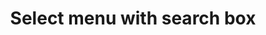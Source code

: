 ---
title: Select menu with search box
category: Application
paid: false
isActive: true
ltr: {"vue":{"vueCss":[],"vueTail":[]},"preview":"function App() {\n  // You can use any api to generate list of countries\n  const menuItems = [\"United States of America\", \"Albania\", \"Algeria\", \"Andorra\", \"Argentina\", \"Armenia\", \"Austria\", \"Australia\", \"Austria\", \"Azerbaijan\", \"Bahamas\", \"Brazil\", \"Canada\", \"Colombia\", \"China\", \"Egypt\", \"France\", \"Germany\", \"India\", \"Iraq\"];\n  const [selectedItem, setSelectedItem] = useState({\n    item: null,\n    idx: null\n  });\n  const [state, setState] = useState(false);\n\n  const handleSearch = e => {\n    const menuEls = document.querySelectorAll('.menu-el-js');\n    const searchVal = e.target.value.toLocaleLowerCase();\n    menuEls.forEach(el => {\n      el.classList.remove(\"hidden\");\n\n      if (!el.textContent.toLocaleLowerCase().includes(searchVal)) {\n        el.classList.add(\"hidden\");\n      }\n    });\n  };\n\n  return /*#__PURE__*/React.createElement(\"div\", {\n    className: \"relative max-w-xs px-4 mx-auto py-12 text-[15px]\"\n  }, /*#__PURE__*/React.createElement(\"button\", {\n    className: \"flex items-center justify-between w-full px-3 py-2 text-gray-500 bg-white border rounded-md shadow-sm cursor-default outline-none focus:border-indigo-600\",\n    \"aria-haspopup\": \"true\",\n    \"aria-expanded\": \"true\",\n    onClick: () => setState(!state)\n  }, selectedItem.item || \"Select a country\", /*#__PURE__*/React.createElement(\"svg\", {\n    xmlns: \"http://www.w3.org/2000/svg\",\n    className: \"w-6 h-6 text-gray-400\",\n    fill: \"none\",\n    viewBox: \"0 0 24 24\",\n    stroke: \"currentColor\"\n  }, /*#__PURE__*/React.createElement(\"path\", {\n    strokeLinecap: \"round\",\n    strokeLinejoin: \"round\",\n    strokeWidth: 2,\n    d: \"M8 9l4-4 4 4m0 6l-4 4-4-4\"\n  }))), state ? /*#__PURE__*/React.createElement(\"div\", {\n    className: \"relative w-full\"\n  }, /*#__PURE__*/React.createElement(\"ul\", {\n    className: \"w-full mt-3 bg-white border rounded-md shadow-sm\",\n    role: \"listbox\"\n  }, /*#__PURE__*/React.createElement(\"div\", {\n    className: \"shadow flex items-center\"\n  }, /*#__PURE__*/React.createElement(\"svg\", {\n    xmlns: \"http://www.w3.org/2000/svg\",\n    className: \"h-6 w-6 mx-3 text-gray-400\",\n    fill: \"none\",\n    viewBox: \"0 0 24 24\",\n    stroke: \"currentColor\"\n  }, /*#__PURE__*/React.createElement(\"path\", {\n    strokeLinecap: \"round\",\n    strokeLinejoin: \"round\",\n    strokeWidth: 2,\n    d: \"M21 21l-6-6m2-5a7 7 0 11-14 0 7 7 0 0114 0z\"\n  })), /*#__PURE__*/React.createElement(\"input\", {\n    type: \"text\",\n    placeholder: \"Search\",\n    className: \"p-2 text-gray-500 w-full rounded-md outline-none\",\n    onInput: handleSearch\n  })), /*#__PURE__*/React.createElement(\"div\", {\n    className: \"max-h-64 mt-2 overflow-y-auto\"\n  }, menuItems.map((el, idx) => /*#__PURE__*/React.createElement(\"li\", {\n    key: idx,\n    onClick: () => {\n      setSelectedItem({\n        item: el,\n        idx\n      });\n      setState(false);\n    },\n    role: \"option\",\n    className: `${selectedItem.idx == idx ? 'text-indigo-600 bg-indigo-50' : ''} menu-el-js flex items-center justify-between px-3 cursor-default py-2 duration-150 text-gray-500 hover:text-indigo-600 hover:bg-indigo-50`\n  }, el, selectedItem.idx == idx ? /*#__PURE__*/React.createElement(\"svg\", {\n    xmlns: \"http://www.w3.org/2000/svg\",\n    className: \"w-5 h-5 text-indigo-600\",\n    viewBox: \"0 0 20 20\",\n    fill: \"currentColor\"\n  }, /*#__PURE__*/React.createElement(\"path\", {\n    fillRule: \"evenodd\",\n    d: \"M16.707 5.293a1 1 0 010 1.414l-8 8a1 1 0 01-1.414 0l-4-4a1 1 0 011.414-1.414L8 12.586l7.293-7.293a1 1 0 011.414 0z\",\n    clipRule: \"evenodd\"\n  })) : ''))))) : '');\n}","react":{"jsxCss":[{"label":"App.jsx","code":"import { useState } from \"react\"\n\nexport default () => {\n\n    // You can use any api to generate list of countries\n    const menuItems = [\n        \"United States of America\", \"Albania\", \"Algeria\", \"Andorra\", \"Argentina\", \"Armenia\", \"Austria\",\n        \"Australia\", \"Austria\", \"Azerbaijan\", \"Bahamas\", \"Brazil\", \"Canada\", \"Colombia\", \"China\",\n        \"Egypt\", \"France\", \"Germany\", \"India\", \"Iraq\"\n    ]\n\n    const [selectedItem, setSelectedItem] = useState({\n        item: null,\n        idx: null\n    })\n\n    const [state, setState] = useState(false)\n\n    const handleSearch = (e) => {\n        const menuEls = document.querySelectorAll('.menu-el-js')\n        const searchVal = e.target.value.toLocaleLowerCase()\n\n        menuEls.forEach(el => {\n            el.classList.remove(\"hidden\")\n            if (!el.textContent.toLocaleLowerCase().includes(searchVal)) {\n                el.classList.add(\"hidden\")\n            }\n        })\n    }\n\n    return (\n        <div className=\"select-menu-secondary\">\n            <button className=\"select-menu-btn\" \n                aria-haspopup=\"true\" \n                aria-expanded=\"true\"\n                onClick={() => setState(!state)}\n            >\n                { selectedItem.item || \"Select a country\" }\n                <svg xmlns=\"http://www.w3.org/2000/svg\" fill=\"none\" viewBox=\"0 0 24 24\" stroke=\"currentColor\">\n                    <path strokeLinecap=\"round\" strokeLinejoin=\"round\" strokeWidth={2} d=\"M8 9l4-4 4 4m0 6l-4 4-4-4\" />\n                </svg>\n            </button>\n            \n            {\n                state ? (\n                    <div className=\"items-container\">\n                        <ul className=\"items-list\" role=\"listbox\">\n                            <div className=\"serach-box\">\n                                <svg xmlns=\"http://www.w3.org/2000/svg\" fill=\"none\" viewBox=\"0 0 24 24\" stroke=\"currentColor\">\n                                    <path strokeLinecap=\"round\" strokeLinejoin=\"round\" strokeWidth={2} d=\"M21 21l-6-6m2-5a7 7 0 11-14 0 7 7 0 0114 0z\" />\n                                </svg>\n                                <input \n                                    type=\"text\" \n                                    placeholder=\"Search\"\n                                    className=\"\"\n                                    onInput={handleSearch}\n                                />\n                            </div>\n                            <div className=\"items\">\n                                {\n                                    menuItems.map((el, idx) => (\n                                        <li\n                                            key={idx}\n                                            onClick={() => {                                                \n                                                setSelectedItem({\n                                                    item: el,\n                                                    idx\n                                                })\n                                                setState(false)\n                                            }}\n                                            role=\"option\"\n                                            className={`${selectedItem.idx == idx ? 'active' : ''} menu-el-js item`}\n                                        >\n                                            { el }\n                                            {\n                                                selectedItem.idx == idx ? (\n                                                    <svg xmlns=\"http://www.w3.org/2000/svg\" viewBox=\"0 0 20 20\" fill=\"currentColor\">\n                                                        <path fillRule=\"evenodd\" d=\"M16.707 5.293a1 1 0 010 1.414l-8 8a1 1 0 01-1.414 0l-4-4a1 1 0 011.414-1.414L8 12.586l7.293-7.293a1 1 0 011.414 0z\" clipRule=\"evenodd\" />\n                                                    </svg>\n                                                ) : ''\n                                            }\n                                        </li>\n                                    ))\n                                }\n                            </div>\n                        </ul>\n                    </div>\n                ) : ''\n            }\n        </div>\n    )\n}"},{"code":".select-menu-secondary {\n  position: relative;\n  max-width: 20rem;\n  padding-left: 1rem;\n  padding-right: 1rem;\n  margin: 3rem auto 0px auto;\n  font-size: 15px;\n}\n.select-menu-secondary .select-menu-btn {\n  display: flex;\n  align-items: center;\n  justify-content: space-between;\n  width: 100%;\n  padding: 0.5rem 0.75rem 0.5rem 0.75rem;\n  color: #6b7280;\n  background-color: #FFF;\n  border: solid 1px #e5e7eb;\n  border-radius: 0.375rem;\n  box-shadow: 0 1px 2px 0 #0000000d;\n  cursor: default;\n  outline: none;\n}\n.select-menu-secondary .select-menu-btn:focus {\n  border-color: #4f46e5;\n}\n.select-menu-secondary .select-menu-btn svg {\n  width: 1.5rem;\n  height: 1.5rem;\n  color: #9ca3af;\n}\n.select-menu-secondary .items-container {\n  position: relative;\n  width: 100%;\n}\n.select-menu-secondary .items-container .items-list {\n  position: absolute;\n  width: 100%;\n  margin-top: 0.75rem;\n  background-color: #FFF;\n  border: solid 1px #e5e7eb;\n  border-radius: 0.375rem;\n  box-shadow: 0 1px 2px 0 #0000000d;\n}\n.select-menu-secondary .items-container .items-list .serach-box {\n  box-shadow: 0 1px 3px 0 #0000001a, 0 1px 2px -1px #0000001a;\n  display: flex;\n  align-items: center;\n}\n.select-menu-secondary .items-container .items-list .serach-box svg {\n  width: 1.5rem;\n  height: 1.5rem;\n  color: #9ca3af;\n  margin-left: 0.75rem;\n  margin-right: 0.75rem;\n}\n.select-menu-secondary .items-container .items-list .serach-box input {\n  padding: 0.5rem;\n  color: #6b7280;\n  width: 100%;\n  outline: none;\n  border-radius: 0.375rem;\n}\n.select-menu-secondary .items-container .items-list .items {\n  max-height: 16rem;\n  margin-top: 0.5rem;\n  overflow-y: auto;\n}\n.select-menu-secondary .items-container .items-list .items .item {\n  display: flex;\n  align-items: center;\n  justify-content: space-between;\n  padding: 0.5rem 0.75rem 0.5rem 0.75rem;\n  cursor: default;\n  transition-duration: 150ms;\n  color: #6b7280;\n}\n.select-menu-secondary .items-container .items-list .items .item:hover {\n  color: #4f46e5;\n  background-color: #eef2ff;\n}\n.select-menu-secondary .items-container .items-list .items .item svg {\n  width: 1.25rem;\n  height: 1.25rem;\n  color: #4f46e5;\n}\n.select-menu-secondary .items-container .items-list .items .active {\n  color: #4f46e5;\n  background-color: #eef2ff;\n}\n.select-menu-secondary .items-container .items-list .items .hidden {\n  display: none;\n}","label":"style.css"}],"jsxTail":[{"label":"App.jsx","code":"import { useState } from \"react\"\n\nexport default () => {\n\n    // You can use any api to generate list of countries\n    const menuItems = [\n        \"United States of America\", \"Albania\", \"Algeria\", \"Andorra\", \"Argentina\", \"Armenia\", \"Austria\",\n        \"Australia\", \"Austria\", \"Azerbaijan\", \"Bahamas\", \"Brazil\", \"Canada\", \"Colombia\", \"China\",\n        \"Egypt\", \"France\", \"Germany\", \"India\", \"Iraq\"\n    ]\n\n    const [selectedItem, setSelectedItem] = useState({\n        item: null,\n        idx: null\n    })\n\n    const [state, setState] = useState(false)\n\n    const handleSearch = (e) => {\n        const menuEls = document.querySelectorAll('.menu-el-js')\n        const searchVal = e.target.value.toLocaleLowerCase()\n\n        menuEls.forEach(el => {\n            el.classList.remove(\"hidden\")\n            if (!el.textContent.toLocaleLowerCase().includes(searchVal)) {\n                el.classList.add(\"hidden\")\n            }\n        })\n    }\n\n    return (\n        <div className=\"relative max-w-xs px-4 mx-auto mt-12 text-[15px]\">\n            <button className=\"flex items-center justify-between w-full px-3 py-2 text-gray-500 bg-white border rounded-md shadow-sm cursor-default outline-none focus:border-indigo-600\" \n                aria-haspopup=\"true\" \n                aria-expanded=\"true\"\n                onClick={() => setState(!state)}\n            >\n                { selectedItem.item || \"Select a country\" }\n                <svg xmlns=\"http://www.w3.org/2000/svg\" className=\"w-6 h-6 text-gray-400\" fill=\"none\" viewBox=\"0 0 24 24\" stroke=\"currentColor\">\n                    <path strokeLinecap=\"round\" strokeLinejoin=\"round\" strokeWidth={2} d=\"M8 9l4-4 4 4m0 6l-4 4-4-4\" />\n                </svg>\n            </button>\n            \n            {\n                state ? (\n                    <div className=\"relative w-full\">\n                        <ul className=\"absolute w-full mt-3 bg-white border rounded-md shadow-sm\" role=\"listbox\">\n                            <div className=\"shadow flex items-center\">\n                                <svg xmlns=\"http://www.w3.org/2000/svg\" className=\"h-6 w-6 mx-3 text-gray-400\" fill=\"none\" viewBox=\"0 0 24 24\" stroke=\"currentColor\">\n                                    <path strokeLinecap=\"round\" strokeLinejoin=\"round\" strokeWidth={2} d=\"M21 21l-6-6m2-5a7 7 0 11-14 0 7 7 0 0114 0z\" />\n                                </svg>\n                                <input \n                                    type=\"text\" \n                                    placeholder=\"Search\"\n                                    className=\"p-2 text-gray-500 w-full rounded-md outline-none\"\n                                    onInput={handleSearch}\n                                />\n                            </div>\n                            <div className=\"max-h-64 mt-2 overflow-y-auto\">\n                                {\n                                    menuItems.map((el, idx) => (\n                                        <li\n                                            key={idx}\n                                            onClick={() => {                                                \n                                                setSelectedItem({\n                                                    item: el,\n                                                    idx\n                                                })\n                                                setState(false)\n                                            }}\n                                            role=\"option\"\n                                            className={`${selectedItem.idx == idx ? 'text-indigo-600 bg-indigo-50' : ''} menu-el-js flex items-center justify-between px-3 cursor-default py-2 duration-150 text-gray-500 hover:text-indigo-600 hover:bg-indigo-50`}\n                                        >\n                                            { el }\n                                            {\n                                                selectedItem.idx == idx ? (\n                                                    <svg xmlns=\"http://www.w3.org/2000/svg\" className=\"w-5 h-5 text-indigo-600\" viewBox=\"0 0 20 20\" fill=\"currentColor\">\n                                                        <path fillRule=\"evenodd\" d=\"M16.707 5.293a1 1 0 010 1.414l-8 8a1 1 0 01-1.414 0l-4-4a1 1 0 011.414-1.414L8 12.586l7.293-7.293a1 1 0 011.414 0z\" clipRule=\"evenodd\" />\n                                                    </svg>\n                                                ) : ''\n                                            }\n                                        </li>\n                                    ))\n                                }\n                            </div>\n                        </ul>\n                    </div>\n                ) : ''\n            }\n        </div>\n    )\n}\n"}]}}
rtl: {"react":{"jsxCss":[{"label":"App.jsx","code":"import { useState } from \"react\"\n\nexport default () => {\n\n    // You can use any api to generate list of countries\n    const menuItems = [\n        \"الولايات المتحدة الأمريكية\", \"ألبانيا\", \"الجزائر\", \"أندورا\", \"الأرجنتين\", \"أرمينيا\", \"النمسا\",\n        \"أستراليا\", \"النمسا\", \"أذربيجان\", \"جزر البهاما\", \"البرازيل\", \"كندا\", \"كولومبيا\", \"الصين\",\n        \"مصر\", \"فرنسا\", \"ألمانيا\", \"الهند\", \"العراق\"\n    ]\n\n    const [selectedItem, setSelectedItem] = useState({\n        item: null,\n        idx: null\n    })\n\n    const [state, setState] = useState(false)\n\n    const handleSearch = (e) => {\n        const menuEls = document.querySelectorAll('.menu-el-js')\n        const searchVal = e.target.value.toLocaleLowerCase()\n\n        menuEls.forEach(el => {\n            el.classList.remove(\"hidden\")\n            if (!el.textContent.toLocaleLowerCase().includes(searchVal)) {\n                el.classList.add(\"hidden\")\n            }\n        })\n    }\n\n    return (\n        <div className=\"select-menu-secondary\">\n            <button className=\"select-menu-btn\" \n                aria-haspopup=\"true\" \n                aria-expanded=\"true\"\n                onClick={() => setState(!state)}\n            >\n                { selectedItem.item || \"اختر دولة\" }\n                <svg xmlns=\"http://www.w3.org/2000/svg\" fill=\"none\" viewBox=\"0 0 24 24\" stroke=\"currentColor\">\n                    <path strokeLinecap=\"round\" strokeLinejoin=\"round\" strokeWidth={2} d=\"M8 9l4-4 4 4m0 6l-4 4-4-4\" />\n                </svg>\n            </button>\n            \n            {\n                state ? (\n                    <div className=\"items-container\">\n                        <ul className=\"items-list\" role=\"listbox\">\n                            <div className=\"serach-box\">\n                                <svg xmlns=\"http://www.w3.org/2000/svg\" fill=\"none\" viewBox=\"0 0 24 24\" stroke=\"currentColor\">\n                                    <path strokeLinecap=\"round\" strokeLinejoin=\"round\" strokeWidth={2} d=\"M21 21l-6-6m2-5a7 7 0 11-14 0 7 7 0 0114 0z\" />\n                                </svg>\n                                <input \n                                    type=\"text\" \n                                    placeholder=\"بحث\"\n                                    className=\"\"\n                                    onInput={handleSearch}\n                                />\n                            </div>\n                            <div className=\"items\">\n                                {\n                                    menuItems.map((el, idx) => (\n                                        <li\n                                            key={idx}\n                                            onClick={() => {                                                \n                                                setSelectedItem({\n                                                    item: el,\n                                                    idx\n                                                })\n                                                setState(false)\n                                            }}\n                                            role=\"option\"\n                                            className={`${selectedItem.idx == idx ? 'active' : ''} menu-el-js item`}\n                                        >\n                                            { el }\n                                            {\n                                                selectedItem.idx == idx ? (\n                                                    <svg xmlns=\"http://www.w3.org/2000/svg\" viewBox=\"0 0 20 20\" fill=\"currentColor\">\n                                                        <path fillRule=\"evenodd\" d=\"M16.707 5.293a1 1 0 010 1.414l-8 8a1 1 0 01-1.414 0l-4-4a1 1 0 011.414-1.414L8 12.586l7.293-7.293a1 1 0 011.414 0z\" clipRule=\"evenodd\" />\n                                                    </svg>\n                                                ) : ''\n                                            }\n                                        </li>\n                                    ))\n                                }\n                            </div>\n                        </ul>\n                    </div>\n                ) : ''\n            }\n        </div>\n    )\n}"},{"label":"style.css","code":".select-menu-secondary {\n  position: relative;\n  max-width: 20rem;\n  padding-left: 1rem;\n  padding-right: 1rem;\n  margin: 3rem auto 0px auto;\n  font-size: 15px;\n}\n.select-menu-secondary .select-menu-btn {\n  display: flex;\n  align-items: center;\n  justify-content: space-between;\n  width: 100%;\n  padding: 0.5rem 0.75rem 0.5rem 0.75rem;\n  color: #6b7280;\n  background-color: #FFF;\n  border: solid 1px #e5e7eb;\n  border-radius: 0.375rem;\n  box-shadow: 0 1px 2px 0 #0000000d;\n  cursor: default;\n  outline: none;\n}\n.select-menu-secondary .select-menu-btn:focus {\n  border-color: #4f46e5;\n}\n.select-menu-secondary .select-menu-btn svg {\n  width: 1.5rem;\n  height: 1.5rem;\n  color: #9ca3af;\n}\n.select-menu-secondary .items-container {\n  position: relative;\n  width: 100%;\n}\n.select-menu-secondary .items-container .items-list {\n  position: absolute;\n  width: 100%;\n  margin-top: 0.75rem;\n  background-color: #FFF;\n  border: solid 1px #e5e7eb;\n  border-radius: 0.375rem;\n  box-shadow: 0 1px 2px 0 #0000000d;\n}\n.select-menu-secondary .items-container .items-list .serach-box {\n  box-shadow: 0 1px 3px 0 #0000001a, 0 1px 2px -1px #0000001a;\n  display: flex;\n  align-items: center;\n}\n.select-menu-secondary .items-container .items-list .serach-box svg {\n  width: 1.5rem;\n  height: 1.5rem;\n  color: #9ca3af;\n  margin-left: 0.75rem;\n  margin-right: 0.75rem;\n}\n.select-menu-secondary .items-container .items-list .serach-box input {\n  padding: 0.5rem;\n  color: #6b7280;\n  width: 100%;\n  outline: none;\n  border-radius: 0.375rem;\n}\n.select-menu-secondary .items-container .items-list .items {\n  max-height: 16rem;\n  margin-top: 0.5rem;\n  overflow-y: auto;\n}\n.select-menu-secondary .items-container .items-list .items .item {\n  display: flex;\n  align-items: center;\n  justify-content: space-between;\n  padding: 0.5rem 0.75rem 0.5rem 0.75rem;\n  cursor: default;\n  transition-duration: 150ms;\n  color: #6b7280;\n}\n.select-menu-secondary .items-container .items-list .items .item:hover {\n  color: #4f46e5;\n  background-color: #eef2ff;\n}\n.select-menu-secondary .items-container .items-list .items .item svg {\n  width: 1.25rem;\n  height: 1.25rem;\n  color: #4f46e5;\n}\n.select-menu-secondary .items-container .items-list .items .active {\n  color: #4f46e5;\n  background-color: #eef2ff;\n}\n.select-menu-secondary .items-container .items-list .items .hidden {\n  display: none;\n}"}],"jsxTail":[{"code":"import { useState } from \"react\"\n\nexport default () => {\n\n    // You can use any api to generate list of countries\n    const menuItems = [\n        \"الولايات المتحدة الأمريكية\", \"ألبانيا\", \"الجزائر\", \"أندورا\", \"الأرجنتين\", \"أرمينيا\", \"النمسا\",\n        \"أستراليا\", \"النمسا\", \"أذربيجان\", \"جزر البهاما\", \"البرازيل\", \"كندا\", \"كولومبيا\", \"الصين\",\n        \"مصر\", \"فرنسا\", \"ألمانيا\", \"الهند\", \"العراق\"\n    ]\n\n    const [selectedItem, setSelectedItem] = useState({\n        item: null,\n        idx: null\n    })\n\n    const [state, setState] = useState(false)\n\n    const handleSearch = (e) => {\n        const menuEls = document.querySelectorAll('.menu-el-js')\n        const searchVal = e.target.value.toLocaleLowerCase()\n\n        menuEls.forEach(el => {\n            el.classList.remove(\"hidden\")\n            if (!el.textContent.toLocaleLowerCase().includes(searchVal)) {\n                el.classList.add(\"hidden\")\n            }\n        })\n    }\n\n    return (\n        <div className=\"relative max-w-xs px-4 mx-auto py-12 text-[15px]\">\n            <button className=\"flex items-center justify-between w-full px-3 py-2 text-gray-500 bg-white border rounded-md shadow-sm cursor-default outline-none focus:border-indigo-600\" \n                aria-haspopup=\"true\" \n                aria-expanded=\"true\"\n                onClick={() => setState(!state)}\n            >\n                { selectedItem.item || \"اختر دولة\" }\n                <svg xmlns=\"http://www.w3.org/2000/svg\" className=\"w-6 h-6 text-gray-400\" fill=\"none\" viewBox=\"0 0 24 24\" stroke=\"currentColor\">\n                    <path strokeLinecap=\"round\" strokeLinejoin=\"round\" strokeWidth={2} d=\"M8 9l4-4 4 4m0 6l-4 4-4-4\" />\n                </svg>\n            </button>\n            \n            {\n                state ? (\n                    <div className=\"relative w-full\">\n                        <ul className=\"w-full mt-3 bg-white border rounded-md shadow-sm\" role=\"listbox\">\n                            <div className=\"shadow flex items-center\">\n                                <svg xmlns=\"http://www.w3.org/2000/svg\" className=\"h-6 w-6 mx-3 text-gray-400\" fill=\"none\" viewBox=\"0 0 24 24\" stroke=\"currentColor\">\n                                    <path strokeLinecap=\"round\" strokeLinejoin=\"round\" strokeWidth={2} d=\"M21 21l-6-6m2-5a7 7 0 11-14 0 7 7 0 0114 0z\" />\n                                </svg>\n                                <input \n                                    type=\"text\" \n                                    placeholder=\"بحث\"\n                                    className=\"p-2 text-gray-500 w-full rounded-md outline-none\"\n                                    onInput={handleSearch}\n                                />\n                            </div>\n                            <div className=\"max-h-64 mt-2 overflow-y-auto\">\n                                {\n                                    menuItems.map((el, idx) => (\n                                        <li\n                                            key={idx}\n                                            onClick={() => {                                                \n                                                setSelectedItem({\n                                                    item: el,\n                                                    idx\n                                                })\n                                                setState(false)\n                                            }}\n                                            role=\"option\"\n                                            className={`${selectedItem.idx == idx ? 'text-indigo-600 bg-indigo-50' : ''} menu-el-js flex items-center justify-between px-3 cursor-default py-2 duration-150 text-gray-500 hover:text-indigo-600 hover:bg-indigo-50`}\n                                        >\n                                            { el }\n                                            {\n                                                selectedItem.idx == idx ? (\n                                                    <svg xmlns=\"http://www.w3.org/2000/svg\" className=\"w-5 h-5 text-indigo-600\" viewBox=\"0 0 20 20\" fill=\"currentColor\">\n                                                        <path fillRule=\"evenodd\" d=\"M16.707 5.293a1 1 0 010 1.414l-8 8a1 1 0 01-1.414 0l-4-4a1 1 0 011.414-1.414L8 12.586l7.293-7.293a1 1 0 011.414 0z\" clipRule=\"evenodd\" />\n                                                    </svg>\n                                                ) : ''\n                                            }\n                                        </li>\n                                    ))\n                                }\n                            </div>\n                        </ul>\n                    </div>\n                ) : ''\n            }\n        </div>\n    )\n}","label":"App.jsx"}]},"preview":"function App() {\n  // You can use any api to generate list of countries\n  const menuItems = [\"الولايات المتحدة الأمريكية\", \"ألبانيا\", \"الجزائر\", \"أندورا\", \"الأرجنتين\", \"أرمينيا\", \"النمسا\", \"أستراليا\", \"النمسا\", \"أذربيجان\", \"جزر البهاما\", \"البرازيل\", \"كندا\", \"كولومبيا\", \"الصين\", \"مصر\", \"فرنسا\", \"ألمانيا\", \"الهند\", \"العراق\"];\n  const [selectedItem, setSelectedItem] = useState({\n    item: null,\n    idx: null\n  });\n  const [state, setState] = useState(false);\n\n  const handleSearch = e => {\n    const menuEls = document.querySelectorAll('.menu-el-js');\n    const searchVal = e.target.value.toLocaleLowerCase();\n    menuEls.forEach(el => {\n      el.classList.remove(\"hidden\");\n\n      if (!el.textContent.toLocaleLowerCase().includes(searchVal)) {\n        el.classList.add(\"hidden\");\n      }\n    });\n  };\n\n  return /*#__PURE__*/React.createElement(\"div\", {\n    className: \"relative max-w-xs px-4 mx-auto py-12 text-[15px]\"\n  }, /*#__PURE__*/React.createElement(\"button\", {\n    className: \"flex items-center justify-between w-full px-3 py-2 text-gray-500 bg-white border rounded-md shadow-sm cursor-default outline-none focus:border-indigo-600\",\n    \"aria-haspopup\": \"true\",\n    \"aria-expanded\": \"true\",\n    onClick: () => setState(!state)\n  }, selectedItem.item || \"اختر دولة\", /*#__PURE__*/React.createElement(\"svg\", {\n    xmlns: \"http://www.w3.org/2000/svg\",\n    className: \"w-6 h-6 text-gray-400\",\n    fill: \"none\",\n    viewBox: \"0 0 24 24\",\n    stroke: \"currentColor\"\n  }, /*#__PURE__*/React.createElement(\"path\", {\n    strokeLinecap: \"round\",\n    strokeLinejoin: \"round\",\n    strokeWidth: 2,\n    d: \"M8 9l4-4 4 4m0 6l-4 4-4-4\"\n  }))), state ? /*#__PURE__*/React.createElement(\"div\", {\n    className: \"relative w-full\"\n  }, /*#__PURE__*/React.createElement(\"ul\", {\n    className: \"w-full mt-3 bg-white border rounded-md shadow-sm\",\n    role: \"listbox\"\n  }, /*#__PURE__*/React.createElement(\"div\", {\n    className: \"shadow flex items-center\"\n  }, /*#__PURE__*/React.createElement(\"svg\", {\n    xmlns: \"http://www.w3.org/2000/svg\",\n    className: \"h-6 w-6 mx-3 text-gray-400\",\n    fill: \"none\",\n    viewBox: \"0 0 24 24\",\n    stroke: \"currentColor\"\n  }, /*#__PURE__*/React.createElement(\"path\", {\n    strokeLinecap: \"round\",\n    strokeLinejoin: \"round\",\n    strokeWidth: 2,\n    d: \"M21 21l-6-6m2-5a7 7 0 11-14 0 7 7 0 0114 0z\"\n  })), /*#__PURE__*/React.createElement(\"input\", {\n    type: \"text\",\n    placeholder: \"\\u0628\\u062D\\u062B\",\n    className: \"p-2 text-gray-500 w-full rounded-md outline-none\",\n    onInput: handleSearch\n  })), /*#__PURE__*/React.createElement(\"div\", {\n    className: \"max-h-64 mt-2 overflow-y-auto\"\n  }, menuItems.map((el, idx) => /*#__PURE__*/React.createElement(\"li\", {\n    key: idx,\n    onClick: () => {\n      setSelectedItem({\n        item: el,\n        idx\n      });\n      setState(false);\n    },\n    role: \"option\",\n    className: `${selectedItem.idx == idx ? 'text-indigo-600 bg-indigo-50' : ''} menu-el-js flex items-center justify-between px-3 cursor-default py-2 duration-150 text-gray-500 hover:text-indigo-600 hover:bg-indigo-50`\n  }, el, selectedItem.idx == idx ? /*#__PURE__*/React.createElement(\"svg\", {\n    xmlns: \"http://www.w3.org/2000/svg\",\n    className: \"w-5 h-5 text-indigo-600\",\n    viewBox: \"0 0 20 20\",\n    fill: \"currentColor\"\n  }, /*#__PURE__*/React.createElement(\"path\", {\n    fillRule: \"evenodd\",\n    d: \"M16.707 5.293a1 1 0 010 1.414l-8 8a1 1 0 01-1.414 0l-4-4a1 1 0 011.414-1.414L8 12.586l7.293-7.293a1 1 0 011.414 0z\",\n    clipRule: \"evenodd\"\n  })) : ''))))) : '');\n}","vue":{"vueCss":[],"vueTail":[]}}
slug: /select-menus
id: 87130c91-9206-4289-b622-3b23bd8a97e1
created_at: 3
---